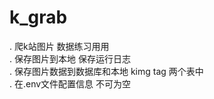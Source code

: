 # k_grab    
. 爬k站图片 数据练习用用   
. 保存图片到本地 保存运行日志    
. 保存图片数据到数据库和本地 kimg tag 两个表中   
. 在.env文件配置信息 不可为空    
